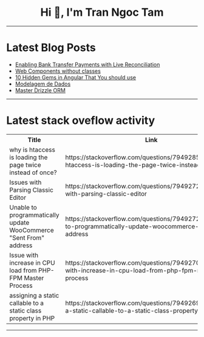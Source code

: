 <h1 align="center">Hi 👋, I'm Tran Ngoc Tam</h1>

---

# Latest Blog Posts 
<!-- BLOG-POST-LIST:START -->
- [Enabling Bank Transfer Payments with Live Reconciliation](https://dev.to/flutterwaveeng/enabling-bank-transfer-payments-with-live-reconciliation-1goi)
- [Web Components without classes](https://dev.to/dariomannu/web-components-without-classes-34hb)
- [10 Hidden Gems in Angular That You should use](https://dev.to/iss_ssi_ee2c9f3b23dab0747/10-hidden-gems-in-angular-that-you-should-use-5n8)
- [Modelagem de Dados](https://dev.to/sthefanyspina/modelagem-de-dados-1429)
- [Master Drizzle ORM](https://dev.to/abeertech01/master-drizzle-orm-4a25)
<!-- BLOG-POST-LIST:END -->

---

# Latest stack oveflow activity
<table>
  <tr><th>Title</th><th>Link</th></tr>
  <!-- STACKOVERFLOW:START --><tr><td>why is htaccess is loading the page twice instead of once?</td><td>https://stackoverflow.com/questions/79492851/why-is-htaccess-is-loading-the-page-twice-instead-of-once</td></tr><tr><td>Issues with Parsing Classic Editor</td><td>https://stackoverflow.com/questions/79492727/issues-with-parsing-classic-editor</td></tr><tr><td>Unable to programmatically update WooCommerce &quot;Sent From&quot; address</td><td>https://stackoverflow.com/questions/79492725/unable-to-programmatically-update-woocommerce-sent-from-address</td></tr><tr><td>Issue with increase in CPU load from PHP-FPM Master Process</td><td>https://stackoverflow.com/questions/79492707/issue-with-increase-in-cpu-load-from-php-fpm-master-process</td></tr><tr><td>assigning a static callable to a static class property in PHP</td><td>https://stackoverflow.com/questions/79492694/assigning-a-static-callable-to-a-static-class-property-in-php</td></tr><!-- STACKOVERFLOW:END -->
</table>

---


